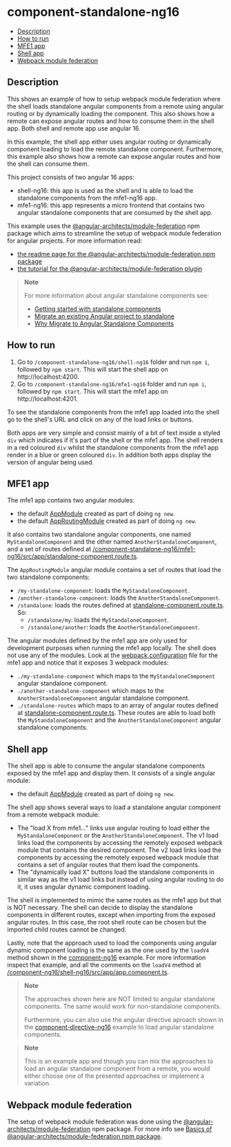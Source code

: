 # component-standalone-ng16

- [Description](#description)
- [How to run](#how-to-run)
- [MFE1 app](#mfe1-app)
- [Shell app](#shell-app)
- [Webpack module federation](#webpack-module-federation)

## Description

This shows an example of how to setup webpack module federation where the shell loads standalone angular components from a remote using angular routing or by dynamically loading the component. This also shows how a remote can expose angular routes and how to consume them in the shell app. Both shell and remote app use angular 16.

In this example, the shell app either uses angular routing or dynamically component loading to load the remote standalone component. Furthermore, this example also shows how a remote can expose angular routes and how the shell can consume them.

This project consists of two angular 16 apps:
- shell-ng16: this app is used as the shell and is able to load the standalone components from the mfe1-ng16 app.
- mfe1-ng16: this app represents a micro frontend that contains two angular standalone components that are consumed by the shell app.

This example uses the [@angular-architects/module-federation](https://www.npmjs.com/package/@angular-architects/module-federation) npm package which aims to streamline the setup of webpack module federation for angular projects. For more information read:
- [the readme page for the @angular-architects/module-federation npm package](https://www.npmjs.com/package/@angular-architects/module-federation?activeTab=readme)
- [the tutorial for the @angular-architects/module-federation plugin](https://github.com/angular-architects/module-federation-plugin/blob/main/libs/mf/tutorial/tutorial.md)


> **Note**
>
> For more information about angular standalone components see:
> - [Getting started with standalone components](https://angular.io/guide/standalone-components)
> - [Migrate an existing Angular project to standalone](https://angular.io/guide/standalone-migration)
> - [Why Migrate to Angular Standalone Components](https://medium.com/angular-gems/angular-standalone-components-590b3076d48a)
>
## How to run

1) Go to `/component-standalone-ng16/shell-ng16` folder and run `npm i`, followed by `npm start`. This will start the shell app on http://localhost:4200.
2) Go to `/component-standalone-ng16/mfe1-ng16` folder and run `npm i`, followed by `npm start`. This will start the mfe1 app on http://localhost:4201.

To see the standalone components from the mfe1 app loaded into the shell go to the shell's URL and click on any of the load links or buttons. 

Both apps are very simple and consist mainly of a bit of text inside a styled `div` which indicates if it's part of the shell or the mfe1 app. The shell renders in a red coloured `div` whilst the standalone components from the mfe1 app render in a blue or green coloured `div`. In addition both apps display the version of angular being used.

## MFE1 app

The mfe1 app contains two angular modules:
- the default [AppModule](/component-standalone-ng16/mfe1-ng16/src/app/app.module.ts) created as part of doing `ng new`.
- the default [AppRoutingModule](/component-standalone-ng16/mfe1-ng16/src/app/app-routing.module.ts) created as part of doing `ng new`.

It also contains two standalone angular components, one named `MyStandaloneComponent` and the other named `AnotherStandaloneComponent`, and a set of routes defined at [/component-standalone-ng16/mfe1-ng16/src/app/standalone-component.route.ts](/component-standalone-ng16/mfe1-ng16/src/app/standalone-component.route.ts).

The `AppRoutingModule` angular module contains a set of routes that load the two standalone components:
- `/my-standalone-component`: loads the `MyStandaloneComponent`.
- `/another-standalone-component`: loads the `AnotherStandaloneComponent`.
- `/standalone`: loads the routes defined at [standalone-component.route.ts](/component-standalone-ng16/mfe1-ng16/src/app/standalone-component.route.ts). So:
  - `/standalone/my`: loads the `MyStandaloneComponent`.
  - `/standalone/another`: loads the `AnotherStandaloneComponent`.

The angular modules defined by the mfe1 app are only used for development purposes when running the mfe1 app locally. The shell does not use any of the modules. Look at the [webpack configuration](/component-standalone-ng16/mfe1-ng16/webpack.config.js) file for the mfe1 app and notice that it exposes 3 webpack modules:
- `./my-standalone-component` which maps to the `MyStandaloneComponent` angular standalone component.
- `./another-standalone-component` which maps to the `AnotherStandaloneComponent` angular standalone component.
- `./standalone-routes` which maps to an array of angular routes defined at [standalone-component.route.ts](/component-standalone-ng16/mfe1-ng16/src/app/standalone-component.route.ts). These routes are able to load both the `MyStandaloneComponent` and the `AnotherStandaloneComponent` angular standalone components.

## Shell app

The shell app is able to consume the angular standalone components exposed by the mfe1 app and display them. It consists of a single angular module:
- the default [AppModule](/component-standalone-ng16/shell-ng16/src/app/app.module.ts) created as part of doing `ng new`.

The shell app shows several ways to load a standalone angular component from a remote webpack module:
- The "load X from mfe1..." links use angular routing to load either the `MyStandaloneComponent` or the `AnotherStandaloneComponent`. The v1 load links load the components by accessing the remotely exposed webpack module that contains the desired component. The v2 load links load the components by accessing the remotely exposed webpack module that contains a set of angular routes that them load the components.
- The "dynamically load X" buttons load the standalone components in similar way as the v1 load links but instead of using angular routing to do it, it uses angular dynamic component loading.

The shell is implemented to mimic the same routes as the mfe1 app but that is NOT necessary. The shell can decide to display the standalone components in different routes, except when importing from the exposed angular routes. In this case, the root shell route can be chosen but the imported child routes cannot be changed.

Lastly, note that the approach used to load the components using angular dynamic component loading is the same as the one used by the `loadV4` method shown in the [component-ng16](/component-ng16/README.md) example. For more information inspect that example, and all the comments on the `loadV4` method at [/component-ng16/shell-ng16/src/app/app.component.ts](/component-ng16/shell-ng16/src/app/app.component.ts).

> **Note**
>
> The approaches shown here are NOT limited to angular standalone components. The same would work for non-standalone components.
>
> Furthermore, you can also use the angular directive aproach shown in the [component-directive-ng16](../component-directive-ng16/README.md) example to load angular standalone components.
>

> **Note**
>
> This is an example app and though you can mix the approaches to load an angular standalone component from a remote, you would either choose one of the presented approaches or implement a variation.

## Webpack module federation

The setup of webpack module federation was done using the [@angular-architects/module-federation](https://www.npmjs.com/package/@angular-architects/module-federation) npm package. For more info see [Basics of @angular-architects/module-federation npm package](/docs/basics-angular-architects.md).
